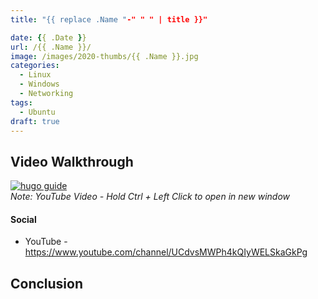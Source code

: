 ```yaml
---
title: "{{ replace .Name "-" " " | title }}"

date: {{ .Date }}
url: /{{ .Name }}/
image: /images/2020-thumbs/{{ .Name }}.jpg
categories:
  - Linux
  - Windows
  - Networking
tags:
  - Ubuntu
draft: true
---
```

<!--more-->



## Video Walkthrough

[![hugo guide](https://img.youtube.com/vi/6JaBian3vgI/0.jpg)](https://www.youtube.com/watch?v=6JaBian3vgI)  
_Note: YouTube Video - Hold Ctrl + Left Click to open in new window_



#### Social

- YouTube - <https://www.youtube.com/channel/UCdvsMWPh4kQIyWELSkaGkPg>


## Conclusion





